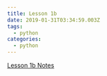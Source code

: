 ```yaml
---
title: Lesson 1b
date: 2019-01-31T03:34:59.003Z
tags:
  - python
categories:
  - python
---
```

[Lesson 1b Notes](https://github.com/kiangtengl/python_101/releases/download/lesson_1b/GIC_Lesson_1b.ipynb)
